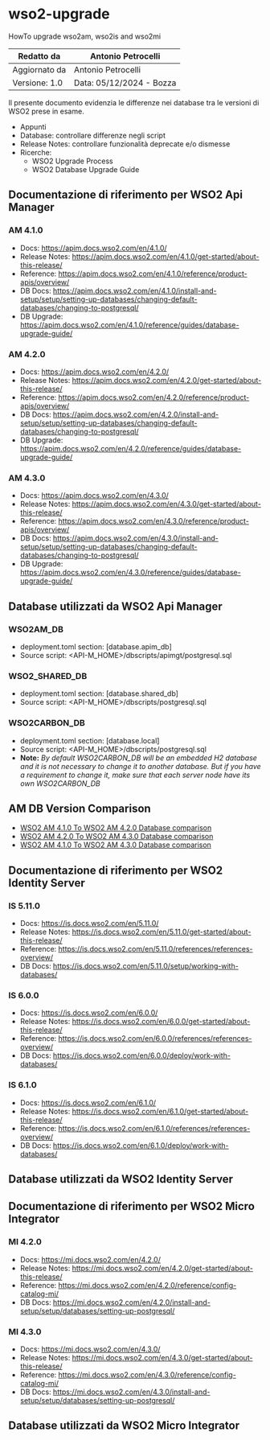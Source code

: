 # wso2-upgrade
HowTo upgrade wso2am, wso2is and wso2mi

|Redatto da    |Antonio Petrocelli                   |
|--------------|-------------------------------------|
|Aggiornato da |Antonio Petrocelli                   |
|Versione: 1.0 |Data: 05/12/2024 - Bozza             |

Il presente documento evidenzia le differenze nei database tra le versioni di WSO2 prese in esame.

* Appunti
* Database: controllare differenze negli script
* Release Notes: controllare funzionalità deprecate e/o dismesse
* Ricerche:
    * WSO2 Upgrade Process
    * WSO2 Database Upgrade Guide

## Documentazione di riferimento per WSO2 Api Manager

### AM 4.1.0
* Docs: https://apim.docs.wso2.com/en/4.1.0/
* Release Notes: https://apim.docs.wso2.com/en/4.1.0/get-started/about-this-release/
* Reference: https://apim.docs.wso2.com/en/4.1.0/reference/product-apis/overview/
* DB Docs: https://apim.docs.wso2.com/en/4.1.0/install-and-setup/setup/setting-up-databases/changing-default-databases/changing-to-postgresql/
* DB Upgrade: https://apim.docs.wso2.com/en/4.1.0/reference/guides/database-upgrade-guide/

### AM 4.2.0
* Docs: https://apim.docs.wso2.com/en/4.2.0/
* Release Notes: https://apim.docs.wso2.com/en/4.2.0/get-started/about-this-release/
* Reference: https://apim.docs.wso2.com/en/4.2.0/reference/product-apis/overview/
* DB Docs: https://apim.docs.wso2.com/en/4.2.0/install-and-setup/setup/setting-up-databases/changing-default-databases/changing-to-postgresql/
* DB Upgrade: https://apim.docs.wso2.com/en/4.2.0/reference/guides/database-upgrade-guide/

### AM 4.3.0
* Docs: https://apim.docs.wso2.com/en/4.3.0/
* Release Notes: https://apim.docs.wso2.com/en/4.3.0/get-started/about-this-release/
* Reference: https://apim.docs.wso2.com/en/4.3.0/reference/product-apis/overview/
* DB Docs: https://apim.docs.wso2.com/en/4.3.0/install-and-setup/setup/setting-up-databases/changing-default-databases/changing-to-postgresql/
* DB Upgrade: https://apim.docs.wso2.com/en/4.3.0/reference/guides/database-upgrade-guide/

## Database utilizzati da WSO2 Api Manager

### WSO2AM_DB
* deployment.toml section: [database.apim_db]
* Source script: <API-M_HOME>/dbscripts/apimgt/postgresql.sql

### WSO2_SHARED_DB
* deployment.toml section: [database.shared_db]
* Source script: <API-M_HOME>/dbscripts/postgresql.sql

### WSO2CARBON_DB
* deployment.toml section: [database.local]
* Source script: <API-M_HOME>/dbscripts/postgresql.sql
* **Note:** *By default WSO2CARBON_DB will be an embedded H2 database and it is not necessary to change it to another database. But if you have a requirement to change it, make sure that each server node have its own WSO2CARBON_DB*
		
## AM DB Version Comparison
* <a href="410to420.html" target="_blank">WSO2 AM 4.1.0 To WSO2 AM 4.2.0 Database comparison</a>
* <a href="420to430.html" target="_blank">WSO2 AM 4.2.0 To WSO2 AM 4.3.0 Database comparison</a>
* <a href="410to430.html" target="_blank">WSO2 AM 4.1.0 To WSO2 AM 4.3.0 Database comparison</a>

## Documentazione di riferimento per WSO2 Identity Server

### IS 5.11.0
* Docs: https://is.docs.wso2.com/en/5.11.0/
* Release Notes: https://is.docs.wso2.com/en/5.11.0/get-started/about-this-release/
* Reference: https://is.docs.wso2.com/en/5.11.0/references/references-overview/
* DB Docs: https://is.docs.wso2.com/en/5.11.0/setup/working-with-databases/

### IS 6.0.0
* Docs: https://is.docs.wso2.com/en/6.0.0/
* Release Notes: https://is.docs.wso2.com/en/6.0.0/get-started/about-this-release/
* Reference: https://is.docs.wso2.com/en/6.0.0/references/references-overview/
* DB Docs: https://is.docs.wso2.com/en/6.0.0/deploy/work-with-databases/

### IS 6.1.0
* Docs: https://is.docs.wso2.com/en/6.1.0/
* Release Notes: https://is.docs.wso2.com/en/6.1.0/get-started/about-this-release/
* Reference: https://is.docs.wso2.com/en/6.1.0/references/references-overview/
* DB Docs: https://is.docs.wso2.com/en/6.1.0/deploy/work-with-databases/

## Database utilizzati da WSO2 Identity Server

## Documentazione di riferimento per WSO2 Micro Integrator

### MI 4.2.0
* Docs: https://mi.docs.wso2.com/en/4.2.0/
* Release Notes: https://mi.docs.wso2.com/en/4.2.0/get-started/about-this-release/
* Reference: https://mi.docs.wso2.com/en/4.2.0/reference/config-catalog-mi/
* DB Docs: https://mi.docs.wso2.com/en/4.2.0/install-and-setup/setup/databases/setting-up-postgresql/
	
### MI 4.3.0
* Docs: https://mi.docs.wso2.com/en/4.3.0/
* Release Notes: https://mi.docs.wso2.com/en/4.3.0/get-started/about-this-release/
* Reference: https://mi.docs.wso2.com/en/4.3.0/reference/config-catalog-mi/
* DB Docs: https://mi.docs.wso2.com/en/4.3.0/install-and-setup/setup/databases/setting-up-postgresql/

## Database utilizzati da WSO2 Micro Integrator